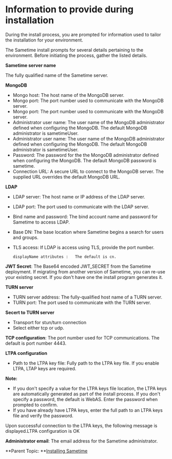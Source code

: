 # Information to provide during installation 

During the install process, you are prompted for information used to tailor the installation for your environment.

The Sametime install prompts for several details pertaining to the environment. Before initiating the process, gather the listed details.

**Sametime server name**

The fully qualified name of the Sametime server.

**MongoDB**

- Mongo host: The host name of the MongoDB server.
- Mongo port: The port number used to communicate with the MongoDB server.
- Mongo port: The port number used to communicate with the MongoDB server.
- Administrator user name: The user name of the MongoDB administrator defined when configuring the MongoDB. The default MongoDB administrator is sametimeUser.
- Administrator user name: The user name of the MongoDB administrator defined when configuring the MongoDB. The default MongoDB administrator is sametimeUser.
- Password: The password for the the MongoDB administrator defined when configuring the MongoDB. The default MongoDB password is sametime.
- Connection URL: A secure URL to connect to the MongoDB server. The supplied URL overrides the default MongoDB URL.



**LDAP**

- LDAP server: The host name or IP address of the LDAP server.
- LDAP port: The port used to communicate with the LDAP server.
- Bind name and password: The bind account name and password for Sametime to access LDAP.
- Base DN: The base location where Sametime begins a search for users and groups.
- TLS access:  If LDAP is access using TLS, provide the port number.

     `displayName attributes
 :   The default is cn.`

**JWT Secret**: The Base64 encoded JWT\_SECRET from the Sametime deployment. If migrating from another version of Sametime, you can re-use your existing secret. If you don't have one the install program generates it.

**TURN server**

- TURN server address: The fully-qualified host name of a TURN server.
- TURN port: The port used to communicate with the TURN server.

**Secert to TURN server**
- Transport for stun/turn connection
- Select either tcp or udp.

**TCP configuration**: The port number used for TCP communications. The default is port number 4443.

**LTPA configuration**
- Path to the LTPA key file: Fully path to the LTPA key file. If you enable LTPA, LTAP keys are required.

**Note:**

- If you don't specify a value for the LTPA keys file location, the LTPA keys are automatically generated as part of the install process. If you don't specify a password, the default is WebAS. Enter the password when prompted to confirm.
- If you have already have LTPA keys, enter the full path to an LTPA keys file and verify the password.

Upon successful connection to the LTPA keys, the following message is displayed.LTPA configuration is OK

**Administrator email**: The email address for the Sametime administrator.

**Parent Topic:  **[Installing Sametime](installation_sametime.md)

